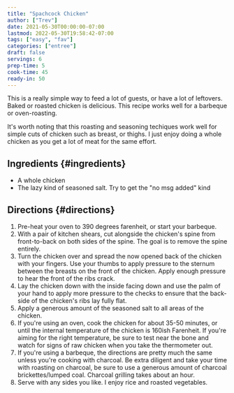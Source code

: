 ```yaml
---
title: "Spachcock Chicken"
author: ["Trev"]
date: 2021-05-30T00:00:00-07:00
lastmod: 2022-05-30T19:58:42-07:00
tags: ["easy", "fav"]
categories: ["entree"]
draft: false
servings: 6
prep-time: 5
cook-time: 45
ready-in: 50
---
```


This is a really simple way to feed a lot of guests, or have a lot of leftovers. Baked or roasted chicken is delicious. This recipe works well for a barbeque or oven-roasting.

It's worth noting that this roasting and seasoning techiques work well for simple cuts of chicken such as breast, or thighs. I just enjoy doing a whole chicken as you get a lot of meat for the same effort.


## Ingredients {#ingredients}

-   A whole chicken
-   The lazy kind of seasoned salt. Try to get the "no msg added" kind


## Directions {#directions}

1.  Pre-heat your oven to 390 degrees farenheit, or start your barbeque.
2.  With a pair of kitchen shears, cut alongside the chicken's spine from front-to-back on both sides of the spine. The goal is to remove the spine entirely.
3.  Turn the chicken over and spread the now opened back of the chicken with your fingers. Use your thumbs to apply pressure to the sternum between the breasts on the front of the chicken. Apply enough pressure to hear the front of the ribs crack.
4.  Lay the chicken down with the inside facing down and use the palm of your hand to apply more pressure to the checks to ensure that the back-side of the chicken's ribs lay fully flat.
5.  Apply a generous amount of the seasoned salt to all areas of the chicken.
6.  If you're using an oven, cook the chicken for about 35-50 minutes, or until the internal temperature of the chicken is 160ish Farenheit. If you're aiming for the right temperature, be sure to test near the bone and watch for signs of raw chicken when you take the thermometer out.
7.  If you're using a barbeque, the directions are pretty much the same unless you're cooking with charcoal. Be extra diligent and take your time with roasting on charcoal, be sure to use a generous amount of charcoal brickettes/lumped coal. Charcoal grilling takes about an hour.
8.  Serve with any sides you like. I enjoy rice and roasted vegetables.